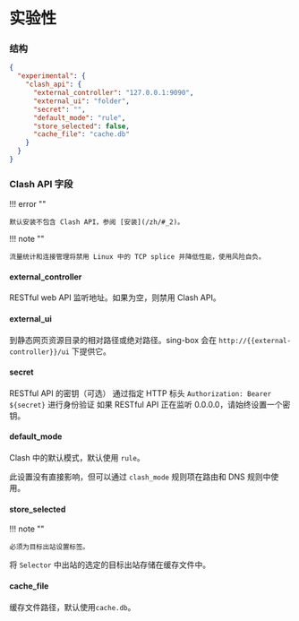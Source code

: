# 实验性

### 结构

```json
{
  "experimental": {
    "clash_api": {
      "external_controller": "127.0.0.1:9090",
      "external_ui": "folder",
      "secret": "",
      "default_mode": "rule",
      "store_selected": false,
      "cache_file": "cache.db"
    }
  }
}
```

### Clash API 字段

!!! error ""

    默认安装不包含 Clash API，参阅 [安装](/zh/#_2)。

!!! note ""

    流量统计和连接管理将禁用 Linux 中的 TCP splice 并降低性能，使用风险自负。

#### external_controller

RESTful web API 监听地址。如果为空，则禁用 Clash API。

#### external_ui

到静态网页资源目录的相对路径或绝对路径。sing-box 会在 `http://{{external-controller}}/ui` 下提供它。

#### secret

RESTful API 的密钥（可选）
通过指定 HTTP 标头 `Authorization: Bearer ${secret}` 进行身份验证
如果 RESTful API 正在监听 0.0.0.0，请始终设置一个密钥。

#### default_mode

Clash 中的默认模式，默认使用 `rule`。

此设置没有直接影响，但可以通过 `clash_mode` 规则项在路由和 DNS 规则中使用。

#### store_selected

!!! note ""

    必须为目标出站设置标签。

将 `Selector` 中出站的选定的目标出站存储在缓存文件中。

#### cache_file

缓存文件路径，默认使用`cache.db`。